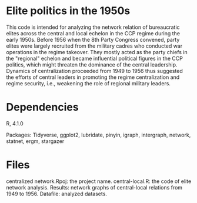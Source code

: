 # Elite politics in the 1950s
This code is intended for analyzing the network relation of bureaucratic elites across the central and local echelon in the CCP regime during the early 1950s. 
Before 1956 when the 8th Party Congress convened, party elites were largely recruited from the military cadres who conducted war operations in the regime takeover.
They mostly acted as the party chiefs in the "regional" echelon and became influential political figures in the CCP politics, which might threaten the dominance 
of the central leadership. Dynamics of centralization proceeded from 1949 to 1956 thus suggested the efforts of central leaders in promoting
the regime centralization and regime security, i.e., weakening the role of regional military leaders.

# Dependencies
R, 4.1.0

Packages: Tidyverse, ggplot2, lubridate, pinyin, igraph, intergraph, network, statnet, ergm, stargazer

# Files
centralized network.Rpoj: the project name.
central-local.R: the code of elite network analysis. 
Results: network graphs of central-local relations from 1949 to 1956. 
Datafile: analyzed datasets. 
